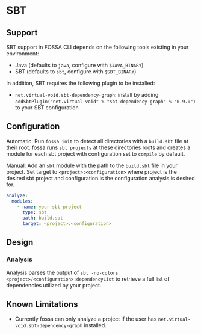 # SBT

## Support

SBT support in FOSSA CLI depends on the following tools existing in your environment:

- Java (defaults to `java`, configure with `$JAVA_BINARY`)
- SBT (defaults to `sbt`, configure with `$SBT_BINARY`)

In addition, SBT requires the following plugin to be installed:
- `net.virtual-void.sbt-dependency-graph`: install by adding `addSbtPlugin("net.virtual-void" % "sbt-dependency-graph" % "0.9.0")` to your SBT configuration

## Configuration

Automatic: Run `fossa init` to detect all directories with a `build.sbt` file at their root. fossa runs `sbt projects` at these directories roots and creates a module for each sbt project with configuration set to `compile` by default.

Manual: Add an `sbt` module with the path to the `build.sbt` file in your project. Set target to `<project>:<configuration>` where project is the desired sbt project and configuration is the configuration analysis is desired for.

```yaml
analyze:
  modules:
    - name: your-sbt-project
      type: sbt
      path: build.sbt
      target: <project>:<configuration>
```

## Design

### Analysis

Analysis parses the output of `sbt -no-colors <project>/<configuration>:dependencyList` to retrieve a full list of dependencies utilized by your project.

## Known Limitations

- Currently fossa can only analyze a project if the user has `net.virtual-void.sbt-dependency-graph` installed. 